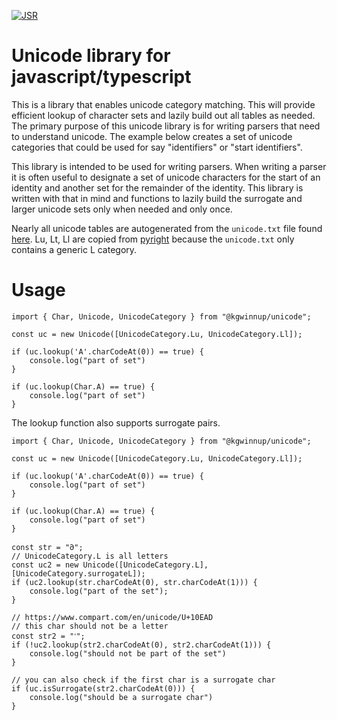 [![JSR](https://jsr.io/badges/@kgwinnup/unicode)](https://jsr.io/@kgwinnup/unicode)

# Unicode library for javascript/typescript

This is a library that enables unicode category matching. This will provide efficient lookup of character sets and
lazily build out all tables as needed. The primary purpose of this unicode library is for writing parsers that need to
understand unicode. The example below creates a set of unicode categories that could be used for say "identifiers" or
"start identifiers".

This library is intended to be used for writing parsers. When writing a parser it is often useful to designate a set of
unicode characters for the start of an identity and another set for the remainder of the identity. This library is
written with that in mind and functions to lazily build the surrogate and larger unicode sets only when needed and only
once.

Nearly all unicode tables are autogenerated from the `unicode.txt` file found
[here](https://www.compart.com/en/unicode/category). Lu, Lt, Ll are copied from
[pyright](https://github.com/microsoft/pyright) because the `unicode.txt` only contains a generic L category.

# Usage

```
import { Char, Unicode, UnicodeCategory } from "@kgwinnup/unicode";

const uc = new Unicode([UnicodeCategory.Lu, UnicodeCategory.Ll]);

if (uc.lookup('A'.charCodeAt(0)) == true) {
    console.log("part of set")
}

if (uc.lookup(Char.A) == true) {
    console.log("part of set")
}
```

The lookup function also supports surrogate pairs.

```
import { Char, Unicode, UnicodeCategory } from "@kgwinnup/unicode";

const uc = new Unicode([UnicodeCategory.Lu, UnicodeCategory.Ll]);

if (uc.lookup('A'.charCodeAt(0)) == true) {
    console.log("part of set")
}

if (uc.lookup(Char.A) == true) {
    console.log("part of set")
}

const str = "𐐀";
// UnicodeCategory.L is all letters
const uc2 = new Unicode([UnicodeCategory.L], [UnicodeCategory.surrogateL]);
if (uc2.lookup(str.charCodeAt(0), str.charCodeAt(1))) {
    console.log("part of the set");
}

// https://www.compart.com/en/unicode/U+10EAD
// this char should not be a letter
const str2 = "𐺭";
if (!uc2.lookup(str2.charCodeAt(0), str2.charCodeAt(1))) {
    console.log("should not be part of the set")
}

// you can also check if the first char is a surrogate char
if (uc.isSurrogate(str2.charCodeAt(0))) {
    console.log("should be a surrogate char")
}
```
